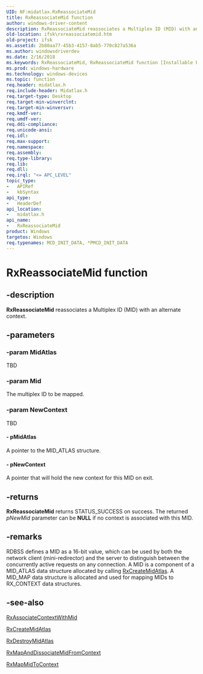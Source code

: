 ```yaml
---
UID: NF:midatlax.RxReassociateMid
title: RxReassociateMid function
author: windows-driver-content
description: RxReassociateMid reassociates a Multiplex ID (MID) with an alternate context.
old-location: ifsk\rxreassociatemid.htm
old-project: ifsk
ms.assetid: 2b80aa77-45b3-4157-8ab5-770c827a536a
ms.author: windowsdriverdev
ms.date: 2/16/2018
ms.keywords: RxReassociateMid, RxReassociateMid function [Installable File System Drivers], ifsk.rxreassociatemid, midatlax/RxReassociateMid, rxref_0fbfcaf6-383a-48ed-81b1-eed7521df3e7.xml
ms.prod: windows-hardware
ms.technology: windows-devices
ms.topic: function
req.header: midatlax.h
req.include-header: Midatlax.h
req.target-type: Desktop
req.target-min-winverclnt: 
req.target-min-winversvr: 
req.kmdf-ver: 
req.umdf-ver: 
req.ddi-compliance: 
req.unicode-ansi: 
req.idl: 
req.max-support: 
req.namespace: 
req.assembly: 
req.type-library: 
req.lib: 
req.dll: 
req.irql: "<= APC_LEVEL"
topic_type:
-	APIRef
-	kbSyntax
api_type:
-	HeaderDef
api_location:
-	midatlax.h
api_name:
-	RxReassociateMid
product: Windows
targetos: Windows
req.typenames: MCD_INIT_DATA, *PMCD_INIT_DATA
---
```


# RxReassociateMid function


## -description


<b>RxReassociateMid</b> reassociates a Multiplex ID (MID) with an alternate context. 


## -parameters




### -param MidAtlas

TBD


### -param Mid

The multiplex ID to be mapped.


### -param NewContext

TBD




#### - pMidAtlas

A pointer to the MID_ATLAS structure.


#### - pNewContext

A pointer that will hold the new context for this MID on exit.


## -returns



<b>RxReassociateMid</b> returns STATUS_SUCCESS on success. The returned <i>pNewMid</i> parameter can be <b>NULL</b> if no context is associated with this MID.




## -remarks



RDBSS defines a MID as a 16-bit value, which can be used by both the network client (mini-redirector) and the server to distinguish between the concurrently active requests on any connection. A MID is a component of a MID_ATLAS data structure allocated by calling <a href="https://msdn.microsoft.com/library/windows/hardware/ff554352">RxCreateMidAtlas</a>. A MID_MAP data structure is allocated and used for mapping MIDs to RX_CONTEXT data structures. 




## -see-also




<a href="https://msdn.microsoft.com/library/windows/hardware/ff553388">RxAssociateContextWithMid</a>



<a href="https://msdn.microsoft.com/library/windows/hardware/ff554352">RxCreateMidAtlas</a>



<a href="https://msdn.microsoft.com/library/windows/hardware/ff554395">RxDestroyMidAtlas</a>



<a href="https://msdn.microsoft.com/library/windows/hardware/ff554541">RxMapAndDissociateMidFromContext</a>



<a href="https://msdn.microsoft.com/library/windows/hardware/ff554545">RxMapMidToContext</a>
 

 

